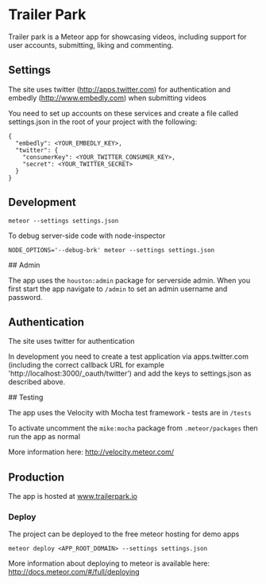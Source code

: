 # Trailer Park

Trailer park is a Meteor app for showcasing videos, including support for user accounts, submitting, liking and commenting.

## Settings

The site uses twitter (http://apps.twitter.com) for authentication and embedly (http://www.embedly.com) when submitting videos

You need to set up accounts on these services and create a file called settings.json in the root of your project with the following:


```
{
  "embedly": <YOUR_EMBEDLY_KEY>,
  "twitter": {
    "consumerKey": <YOUR_TWITTER_CONSUMER_KEY>,
    "secret": <YOUR_TWITTER_SECRET>
  }
}
```

## Development

```
meteor --settings settings.json
```

To debug server-side code with node-inspector
```
NODE_OPTIONS='--debug-brk' meteor --settings settings.json
```

## Admin

The app uses the ```houston:admin``` package for serverside admin. When you first start the app navigate to ```/admin``` to set an admin username and password.

## Authentication

The site uses twitter for authentication

In development you need to create a test application via apps.twitter.com (including the correct callback URL for example 'http://localhost:3000/_oauth/twitter') and add the keys to settings.json as described above.

## Testing

The app uses the Velocity with Mocha test framework - tests are in ```/tests```

To activate uncomment the ```mike:mocha``` package from ```.meteor/packages``` then
run the app as normal

More information here: http://velocity.meteor.com/

## Production

The app is hosted at www.trailerpark.io

### Deploy

The project can be deployed to the free meteor hosting for demo apps

```
meteor deploy <APP_ROOT_DOMAIN> --settings settings.json
```

More information about deploying to meteor is available here: http://docs.meteor.com/#/full/deploying
